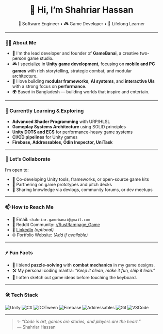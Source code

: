 <h1 align="center">👋 Hi, I’m Shahriar Hassan</h1>
<p align="center">
  🚀 Software Engineer • 🎮 Game Developer • 🧠 Lifelong Learner
</p>

---

### 👨‍💻 About Me

- 💼 I'm the lead developer and founder of **GameBanai**, a creative two-person game studio.
- 🎮 I specialize in **Unity game development**, focusing on **mobile and PC games** with rich storytelling, strategic combat, and modular architecture.
- 🔧 I love building **modular frameworks**, **AI systems**, and **interactive UIs** with a strong focus on **performance**.
- 🌍 Based in Bangladesh — building worlds that inspire and entertain.

---

### 🌱 Currently Learning & Exploring

- **Advanced Shader Programming** with URP/HLSL
- **Gameplay Systems Architecture** using SOLID principles
- **Unity DOTS and ECS** for performance-heavy game systems
- **CI/CD pipelines** for Unity games
- **Firebase, Addressables, Odin Inspector, UniTask**

---

### 🤝 Let’s Collaborate

I’m open to:
- 🔹 Co-developing Unity tools, frameworks, or open-source game kits  
- 🔹 Partnering on game prototypes and pitch decks  
- 🔹 Sharing knowledge via devlogs, community forums, or dev meetups

---

### 📫 How to Reach Me

- 📧 Email: `shahriar.gamebanai@gmail.com`
- 🧠 Reddit Community: [r/RustRampage_Game](https://www.reddit.com/r/RustRampage_Game)
- 🔗 [LinkedIn](https://www.linkedin.com/in/shahriar-hassan-dev/) *(optional)*
- 🌐 Portfolio Website: *(Add if available)*

---

### ⚡ Fun Facts

- 🧩 I blend **puzzle-solving** with **combat mechanics** in my game designs.
- 🛠️ My personal coding mantra: _“Keep it clean, make it fun, ship it lean.”_
- 🎨 I often sketch out game ideas before touching the keyboard.

---

### 🛠️ Tech Stack

![Unity](https://img.shields.io/badge/-Unity-000?style=for-the-badge&logo=unity&logoColor=white)
![C#](https://img.shields.io/badge/-C%23-239120?style=for-the-badge&logo=c-sharp&logoColor=white)
![DOTween](https://img.shields.io/badge/-DOTween-FF69B4?style=for-the-badge)
![Firebase](https://img.shields.io/badge/-Firebase-FFCA28?style=for-the-badge&logo=firebase&logoColor=black)
![Addressables](https://img.shields.io/badge/-Addressables-007ACC?style=for-the-badge)
![Git](https://img.shields.io/badge/-Git-F05032?style=for-the-badge&logo=git&logoColor=white)
![VSCode](https://img.shields.io/badge/-VSCode-007ACC?style=for-the-badge&logo=visual-studio-code&logoColor=white)

---

> ✨ *“Code is art, games are stories, and players are the heart.”*  
> — Shahriar Hassan
